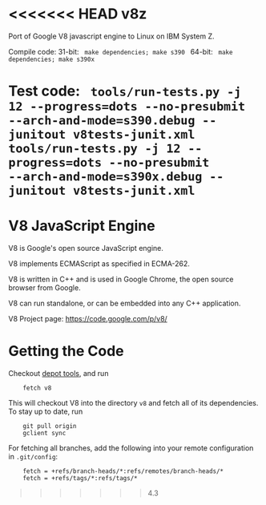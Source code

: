 <<<<<<< HEAD
v8z
=====

Port of Google V8 javascript engine to Linux on IBM System Z.

Compile code:
31-bit:
<code>
make dependencies; make s390
</code>
64-bit:
<code>
make dependencies; make s390x
</code>

Test code:
<code>
tools/run-tests.py -j 12 --progress=dots --no-presubmit --arch-and-mode=s390.debug --junitout v8tests-junit.xml
tools/run-tests.py -j 12 --progress=dots --no-presubmit --arch-and-mode=s390x.debug --junitout v8tests-junit.xml
</code>
=======
V8 JavaScript Engine
=============

V8 is Google's open source JavaScript engine.

V8 implements ECMAScript as specified in ECMA-262.

V8 is written in C++ and is used in Google Chrome, the open source
browser from Google.

V8 can run standalone, or can be embedded into any C++ application.

V8 Project page: https://code.google.com/p/v8/


Getting the Code
=============

Checkout [depot tools](http://www.chromium.org/developers/how-tos/install-depot-tools), and run

        fetch v8

This will checkout V8 into the directory `v8` and fetch all of its dependencies.
To stay up to date, run

        git pull origin
        gclient sync

For fetching all branches, add the following into your remote
configuration in `.git/config`:

        fetch = +refs/branch-heads/*:refs/remotes/branch-heads/*
        fetch = +refs/tags/*:refs/tags/*
>>>>>>> 4.3
